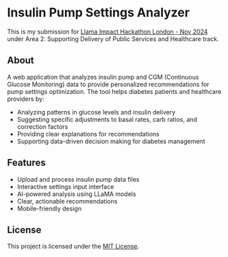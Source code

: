 # Insulin Pump Settings Analyzer

This is my submission for [Llama Impact Hackathon London - Nov 2024](https://llama.foundation/hackathon) under Area 2: Supporting Delivery of Public Services and Healthcare track.

## About

A web application that analyzes insulin pump and CGM (Continuous Glucose Monitoring) data to provide personalized recommendations for pump settings optimization. The tool helps diabetes patients and healthcare providers by:

- Analyzing patterns in glucose levels and insulin delivery
- Suggesting specific adjustments to basal rates, carb ratios, and correction factors
- Providing clear explanations for recommendations
- Supporting data-driven decision making for diabetes management

## Features

- Upload and process insulin pump data files
- Interactive settings input interface
- AI-powered analysis using LLaMA models
- Clear, actionable recommendations
- Mobile-friendly design

## License

This project is licensed under the [MIT License](LICENSE).
